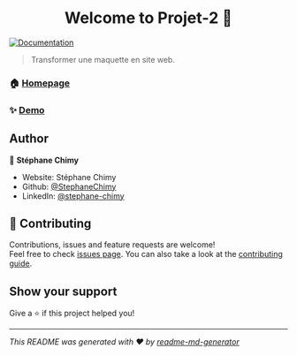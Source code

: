 <h1 align="center">Welcome to Projet-2 👋</h1>
<p>
  <a href="https://github.com/StephaneChimy/Projet-2" target="_blank">
    <img alt="Documentation" src="https://img.shields.io/badge/documentation-yes-brightgreen.svg" />
  </a>
</p>

> Transformer une maquette en site web.

### 🏠 [Homepage](https://github.com/StephaneChimy/Projet-2)

### ✨ [Demo](https://stephanechimy.github.io/Projet-2/)

## Author

👤 **Stéphane Chimy**

* Website: Stéphane Chimy
* Github: [@StephaneChimy](https://github.com/StephaneChimy)
* LinkedIn: [@stephane-chimy](https://linkedin.com/in/stephane-chimy)

## 🤝 Contributing

Contributions, issues and feature requests are welcome!<br />Feel free to check [issues page](https://github.com/StephaneChimy/Projet-2/issues). You can also take a look at the [contributing guide](https://github.com/StephaneChimy/Projet-2/issues).

## Show your support

Give a ⭐️ if this project helped you!

***
_This README was generated with ❤️ by [readme-md-generator](https://github.com/kefranabg/readme-md-generator)_